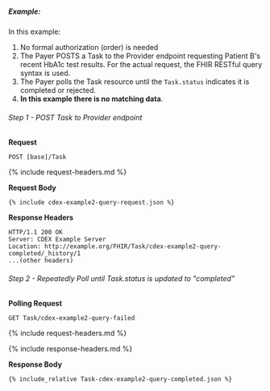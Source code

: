 
##### Example:

In this example:

1. No formal authorization (order) is needed
1. The Payer POSTS a Task to the Provider endpoint requesting Patient B's recent HbA1c test results.  For the actual request, the FHIR RESTful query syntax is used.
1. The Payer polls the Task resource until the `Task.status` indicates it is completed or rejected.
1. **In this example there is no matching data**.

###### Step 1 - POST Task to Provider endpoint

**Request**
~~~
POST [base]/Task
~~~

{% include request-headers.md %}

**Request Body**

~~~
{% include cdex-example2-query-request.json %}
~~~

**Response Headers**

~~~
HTTP/1.1 200 OK
Server: CDEX Example Server
Location: http://example.org/FHIR/Task/cdex-example2-query-completed/_history/1
...(other headers)
~~~

###### Step 2 - Repeatedly Poll until Task.status is updated to "completed"

**Polling Request**
~~~
GET Task/cdex-example2-query-failed
~~~

{% include request-headers.md %}

{% include response-headers.md %}

**Response Body**

~~~
{% include_relative Task-cdex-example2-query-completed.json %}
~~~
